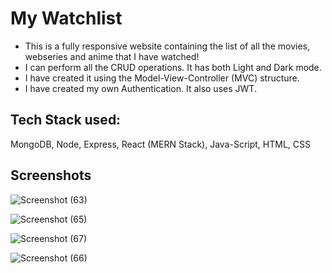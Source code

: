 # My Watchlist
- This is a fully responsive website containing the list of all the movies, webseries and anime that I have watched!
- I can perform all the CRUD operations. It has both Light and Dark mode. 
- I have created it using the Model-View-Controller (MVC) structure.
- I have created my own Authentication. It also uses JWT.

## Tech Stack used:
MongoDB, Node, Express, React (MERN Stack), Java-Script, HTML, CSS

## Screenshots
![Screenshot (63)](https://github.com/t4nm4y/watchlist/assets/88146479/10f7f422-a720-4c3a-b188-adba0453454b)

![Screenshot (65)](https://github.com/t4nm4y/watchlist/assets/88146479/01d7a8f3-2280-4fa8-b8ed-279046da0336)

![Screenshot (67)](https://github.com/t4nm4y/watchlist/assets/88146479/7bd699f4-d5b9-4fa4-bf5d-8452ce158e0f)

![Screenshot (66)](https://github.com/t4nm4y/watchlist/assets/88146479/48e62cc7-9752-4aa6-a303-5f8479648e0e)
